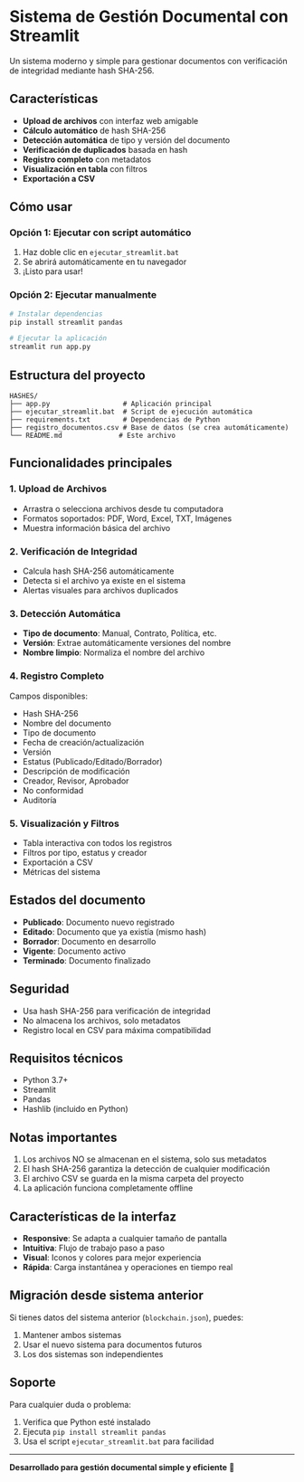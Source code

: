 # Sistema de Gestión Documental con Streamlit

Un sistema moderno y simple para gestionar documentos con verificación de integridad mediante hash SHA-256.

## Características

- **Upload de archivos** con interfaz web amigable
- **Cálculo automático** de hash SHA-256
- **Detección automática** de tipo y versión del documento
- **Verificación de duplicados** basada en hash
- **Registro completo** con metadatos
- **Visualización en tabla** con filtros
- **Exportación a CSV**

## Cómo usar

### Opción 1: Ejecutar con script automático
1. Haz doble clic en `ejecutar_streamlit.bat`
2. Se abrirá automáticamente en tu navegador
3. ¡Listo para usar!

### Opción 2: Ejecutar manualmente
```bash
# Instalar dependencias
pip install streamlit pandas

# Ejecutar la aplicación
streamlit run app.py
```

##  Estructura del proyecto

```
HASHES/
├── app.py                  # Aplicación principal
├── ejecutar_streamlit.bat  # Script de ejecución automática
├── requirements.txt        # Dependencias de Python
├── registro_documentos.csv # Base de datos (se crea automáticamente)
└── README.md              # Este archivo
```

##  Funcionalidades principales

### 1. Upload de Archivos
- Arrastra o selecciona archivos desde tu computadora
- Formatos soportados: PDF, Word, Excel, TXT, Imágenes
- Muestra información básica del archivo

### 2. Verificación de Integridad
- Calcula hash SHA-256 automáticamente
- Detecta si el archivo ya existe en el sistema
- Alertas visuales para archivos duplicados

### 3. Detección Automática
- **Tipo de documento**: Manual, Contrato, Política, etc.
- **Versión**: Extrae automáticamente versiones del nombre
- **Nombre limpio**: Normaliza el nombre del archivo

### 4. Registro Completo
Campos disponibles:
- Hash SHA-256
- Nombre del documento
- Tipo de documento
- Fecha de creación/actualización
- Versión
- Estatus (Publicado/Editado/Borrador)
- Descripción de modificación
- Creador, Revisor, Aprobador
- No conformidad
- Auditoría

### 5. Visualización y Filtros
- Tabla interactiva con todos los registros
- Filtros por tipo, estatus y creador
- Exportación a CSV
- Métricas del sistema

##  Estados del documento

- **Publicado**: Documento nuevo registrado
- **Editado**: Documento que ya existía (mismo hash)
- **Borrador**: Documento en desarrollo
- **Vigente**: Documento activo
- **Terminado**: Documento finalizado

##  Seguridad

- Usa hash SHA-256 para verificación de integridad
- No almacena los archivos, solo metadatos
- Registro local en CSV para máxima compatibilidad

##  Requisitos técnicos

- Python 3.7+
- Streamlit
- Pandas
- Hashlib (incluido en Python)

##  Notas importantes

1. Los archivos NO se almacenan en el sistema, solo sus metadatos
2. El hash SHA-256 garantiza la detección de cualquier modificación
3. El archivo CSV se guarda en la misma carpeta del proyecto
4. La aplicación funciona completamente offline

##  Características de la interfaz

- **Responsive**: Se adapta a cualquier tamaño de pantalla
- **Intuitiva**: Flujo de trabajo paso a paso
- **Visual**: Iconos y colores para mejor experiencia
- **Rápida**: Carga instantánea y operaciones en tiempo real

##  Migración desde sistema anterior

Si tienes datos del sistema anterior (`blockchain.json`), puedes:
1. Mantener ambos sistemas
2. Usar el nuevo sistema para documentos futuros
3. Los dos sistemas son independientes

##  Soporte

Para cualquier duda o problema:
1. Verifica que Python esté instalado
2. Ejecuta `pip install streamlit pandas`
3. Usa el script `ejecutar_streamlit.bat` para facilidad

---

**Desarrollado para gestión documental simple y eficiente** 🚀

